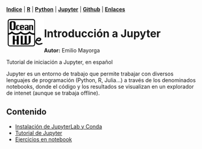 <p align="left">
<strong><a href="../Indice.md">Indice</a></strong>
|
<strong><a href="../Intro a R/R.md">R</a></strong>
|
<strong><a href="../Intro a Python/Python.md">Python</a></strong>
|
<strong><a href="../Intro a Jupyter/Jupyter.md">Jupyter</a></strong>
|
<strong><a href="../Intro a github/Github.md">Github</a></strong>
|
<strong><a href="../enlaces.md">Enlaces</a></strong>
</p>

<img     style="float: left;" src="OHWe.png" width="100"> 

# Introducción a Jupyter
**Autor:** Emilio Mayorga

Tutorial de iniciación a Jupyter, en español



Jupyter es un entorno de trabajo que permite trabajar con diversos lenguajes de programación (Python, R, Julia...) a través de los denominados notebooks, donde el código y los resultados se visualizan en un explorador de intenet (aunque se trabaja offline).

## Contenido

- [Instalación de JupyterLab y Conda](instalacion-jlab-conda.md)
- [Tutorial de Jupyter](jupyter-tutorial.md) 
- [Ejercicios en notebook](cuadernos-jupyter-demo.ipynb)







